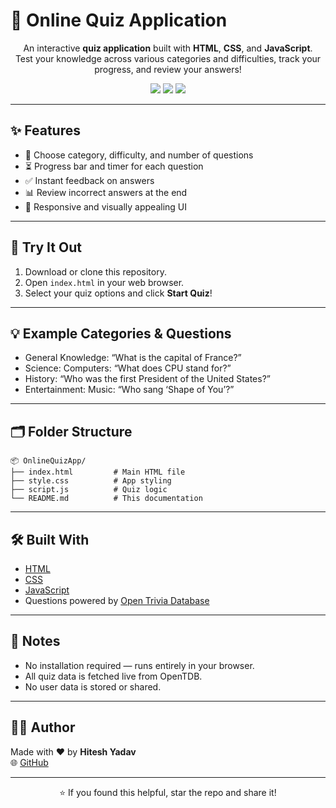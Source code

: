 # 📝 Online Quiz Application

<p align="center">
  An interactive <strong>quiz application</strong> built with <strong>HTML</strong>, <strong>CSS</strong>, and <strong>JavaScript</strong>.<br>
  Test your knowledge across various categories and difficulties, track your progress, and review your answers!
</p>

<p align="center">
  <img src="https://img.shields.io/badge/Built%20With-HTML%20%7C%20CSS%20%7C%20JS-blue?style=for-the-badge"/>
  <img src="https://img.shields.io/badge/Questions-OpenTDB-orange?style=for-the-badge"/>
  <img src="https://img.shields.io/badge/Made%20by-Hitesh%20Yadav-blueviolet?style=for-the-badge"/>
</p>

---

## ✨ Features

- 🎯 Choose category, difficulty, and number of questions
- ⏳ Progress bar and timer for each question
- ✅ Instant feedback on answers
- 📊 Review incorrect answers at the end
- 📱 Responsive and visually appealing UI

---

## 🚀 Try It Out

1. Download or clone this repository.
2. Open `index.html` in your web browser.
3. Select your quiz options and click **Start Quiz**!

---

## 💡 Example Categories & Questions

- General Knowledge: “What is the capital of France?”
- Science: Computers: “What does CPU stand for?”
- History: “Who was the first President of the United States?”
- Entertainment: Music: “Who sang ‘Shape of You’?”

---

## 🗂️ Folder Structure

```
📦 OnlineQuizApp/
├── index.html         # Main HTML file
├── style.css          # App styling
├── script.js          # Quiz logic
└── README.md          # This documentation
```

---

## 🛠 Built With

- [HTML](https://developer.mozilla.org/en-US/docs/Web/HTML)
- [CSS](https://developer.mozilla.org/en-US/docs/Web/CSS)
- [JavaScript](https://developer.mozilla.org/en-US/docs/Web/JavaScript)
- Questions powered by [Open Trivia Database](https://opentdb.com/)

---

## 🔐 Notes

- No installation required — runs entirely in your browser.
- All quiz data is fetched live from OpenTDB.
- No user data is stored or shared.

---

## 👨‍💻 Author

Made with ❤️ by **Hitesh Yadav**  
🌐 [GitHub](https://github.com/yadavhitesh380)

---

<p align="center">
  ⭐ If you found this helpful, star the repo and share it!
</p>

